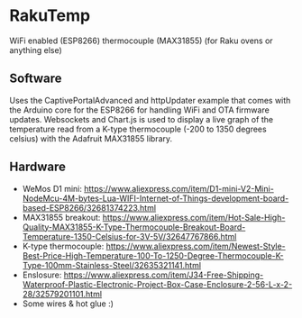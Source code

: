 # RakuTemp
WiFi enabled (ESP8266) thermocouple (MAX31855) (for Raku ovens or anything else)

## Software
Uses the CaptivePortalAdvanced and httpUpdater example that comes with the Arduino core for the ESP8266 for handling WiFi and OTA firmware updates. Websockets and Chart.js is used to display a live graph of the temperature read from a K-type thermocouple (-200 to 1350 degrees celsius) with the Adafruit MAX31855 library.

## Hardware
+ WeMos D1 mini: https://www.aliexpress.com/item/D1-mini-V2-Mini-NodeMcu-4M-bytes-Lua-WIFI-Internet-of-Things-development-board-based-ESP8266/32681374223.html
+ MAX31855 breakout: https://www.aliexpress.com/item/Hot-Sale-High-Quality-MAX31855-K-Type-Thermocouple-Breakout-Board-Temperature-1350-Celsius-for-3V-5V/32647767866.html
+ K-type thermocouple: https://www.aliexpress.com/item/Newest-Style-Best-Price-High-Temperature-100-To-1250-Degree-Thermocouple-K-Type-100mm-Stainless-Steel/32635321141.html
+ Enslosure: https://www.aliexpress.com/item/J34-Free-Shipping-Waterproof-Plastic-Electronic-Project-Box-Case-Enclosure-2-56-L-x-2-28/32579201101.html
+ Some wires & hot glue :)
